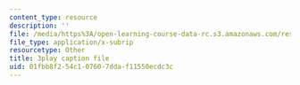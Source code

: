 ```yaml
---
content_type: resource
description: ''
file: /media/https%3A/open-learning-course-data-rc.s3.amazonaws.com/res-tll-004-stem-concept-videos-fall-2013/01fbb8f254c107607ddaf11550ecdc3c_DjMaDN3EtWc.srt
file_type: application/x-subrip
resourcetype: Other
title: 3play caption file
uid: 01fbb8f2-54c1-0760-7dda-f11550ecdc3c
---
```

